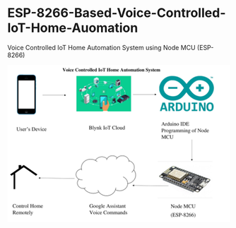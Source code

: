 # ESP-8266-Based-Voice-Controlled-IoT-Home-Auomation
Voice Controlled IoT Home Automation System using Node MCU (ESP-8266)


![flowchart](https://github.com/prabalmanhas/ESP-8266-Based-Voice-Controlled-IoT-Home-Auomation/blob/main/ReadMe%20Flowchart.jpg)
